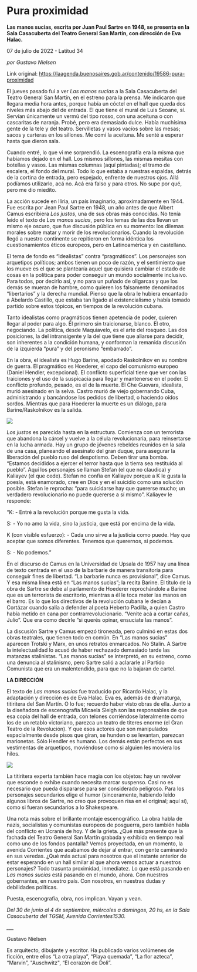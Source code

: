 # Pura proximidad

**Las manos sucias, escrita por Juan Paul Sartre en 1948, se presenta en la Sala Casacuberta del Teatro General San Martín, con dirección de Eva Halac.**

07 de julio de 2022 - Latitud 34

_por Gustavo Nielsen_

Link original: https://laagenda.buenosaires.gob.ar/contenido/19586-pura-proximidad



El jueves pasado fui a ver *Las manos sucias* a la Sala Casacuberta del Teatro General San Martín, en el estreno para la prensa. Me indicaron que llegara media hora antes, porque había un cóctel en el hall que queda dos niveles más abajo del de entrada. El que tiene el mural de Luis Seoane, sí. Servían únicamente un vermú del tipo rosso, con una aceituna o con cascaritas de naranja. Probé, pero era demasiado dulce. Había muchísima gente de la tele y del teatro. Servilletas y vasos vacíos sobre las mesas; sacos y carteras en los sillones. Me comí la aceituna. Me senté a esperar hasta que dieron sala.




Cuando entré, lo que vi me sorprendió. La escenografía era la misma que habíamos dejado en el hall. Los mismos sillones, las mismas mesitas con botellas y vasos. Las mismas columnas (aquí pintadas); el tramo de escalera, el fondo del mural. Todo lo que estaba a nuestras espaldas, detrás de la cortina de entrada, pero espejado, enfrente de nuestros ojos. Allá podíamos utilizarlo, acá no. Acá era falso y para otros. No supe por qué, pero me dio miedito.




La acción sucede en Iliria, un país imaginario, aproximadamente en 1944. Fue escrita por Jean Paul Sartre en 1948, un año antes de que Albert Camus escribiera *Los justos*, una de sus obras más conocidas. No tenía leído el texto de *Las manos sucias*, pero los temas de las dos llevan un mismo eje oscuro, que fue discusión pública en su momento: los dilemas morales sobre matar y morir de los revolucionarios. Cuando la revolución llegó a nuestro continente se repitieron en forma idéntica los cuestionamientos éticos europeos, pero en Latinoamérica y en castellano.




El tema de fondo es “idealistas” contra “pragmáticos”. Los personajes son arquetipos políticos; ambos tienen un poco de razón, y el sentimiento que los mueve es el que se plantearía aquel que quisiera cambiar el estado de cosas en la política para poder conseguir un mundo socialmente inclusivo. Para todos, por decirlo así, y no para un puñado de oligarcas y que los demás se mueran de hambre, como quieren los falsamente denominados “libertarios” y la derecha mundial. Pienso que la obra le hubiera encantado a Abelardo Castillo, que estaba tan ligado al existencialismo y había tomado partido sobre estos tópicos, en tiempos de la revolución cubana.




Tanto idealistas como pragmáticos tienen apetencia de poder, quieren llegar al poder para algo. El primero sin traicionarse, blanco. El otro, negociando. La política, desde Maquiavelo, es el arte del rosqueo. Las dos posiciones, la del intransigente y la del que tiene que aliarse para decidir, son inherentes a la condición humana, y conforman la remanida discusión de la izquierda “pura” y del peronismo “embarrado”.




En la obra, el idealista es Hugo Barine, apodado Raskolnikov en su nombre de guerra. El pragmático es Hoederer, el capo del comunismo europeo (Daniel Hendler, excepcional). El conflicto superficial tiene que ver con las traiciones y el uso de la suspicacia para llegar y mantenerse en el poder. El conflicto profundo, pesado, es el de la muerte. El Che Guevara, idealista, murió asesinado en la selva. Castro murió de viejo gobernando Cuba, administrando y bancándose los pedidos de libertad, o haciendo oídos sordos. Mientras que para Hoederer la muerte es un diálogo, para Barine/Raskolnikov es la salida.




![](https://cdn.feater.me/files/images/299335/b8f8793c-c3d5-4ad8-91c2-12adb9862e90.jpg)




*Los justos* es parecida hasta en la estructura. Comienza con un terrorista que abandona la cárcel y vuelve a la célula revolucionaria, para reinsertarse en la lucha armada. Hay un grupo de jóvenes rebeldes reunidos en la sala de una casa, planeando el asesinato del gran duque, para asegurar la liberación del pueblo ruso del despotismo. Deben tirar una bomba. “Estamos decididos a ejercer el terror hasta que la tierra sea restituida al pueblo”. Aquí los personajes se llaman Stefan (el que no claudica) y Kaliayev (el que cede). Stefan no confía en Kaliayev porque a K le gusta la poesía, está enamorado, cree en Dios y en el suicidio como una solución posible. Stefan le reprocha: “para suicidarse hay que quererse mucho; un verdadero revolucionario no puede quererse a sí mismo”. Kaliayev le responde:




“K: - Entré a la revolución porque me gusta la vida.




S: - Yo no amo la vida, sino la justicia, que está por encima de la vida.




K (con visible esfuerzo): - Cada uno sirve a la justicia como puede. Hay que aceptar que somos diferentes. Tenemos que querernos, si podemos.




S: - No podemos.”




En el discurso de Camus en la Universidad de Upsala de 1957 hay una línea de texto centrada en el uso de la barbarie de manera transitoria para conseguir fines de libertad. “La barbarie nunca es provisional”, dice Camus. Y esa misma línea está en “Las manos sucias”; la recita Barine. El título de la obra de Sartre se debe al parlamento de Hoederer reprochándole a Barine que es un terrorista de escritorio, mientras a él le toca meter las manos en el barro. Es lo que los directivos de la revolución cubana le decían a Cortázar cuando salía a defender al poeta Heberto Padilla, a quien Castro había metido en cana por contrarrevolucionario. “Venite acá a cortar cañas, Julio”. Que era como decirle “si querés opinar, ensuciate las manos”.




La discusión Sartre y Camus empezó tironeada, pero culminó en estas dos obras teatrales, que tienen todo en común. En “Las manos sucias” aparecen Trotski y Marx, en unos retratos enmarcados. No Stalin. A Sartre la intelectualidad lo acusó de haber rechazado demasiado tarde las matanzas stalinistas. “Las manos sucias” se interpretó, en su estreno, como una denuncia al stalinismo, pero Sartre salió a aclararle al Partido Comunista que era un malentendido, para que no la bajaran de cartel.




**LA DIRECCIÓN**




El texto de *Las manos sucias* fue traducido por Ricardo Halac, y la adaptación y dirección es de Eva Halac. Eva es, además de dramaturga, titiritera del San Martín. O lo fue; recuerdo haber visto obras de ella. Junto a la diseñadora de escenografía Micaela Sleigh son las responsables de que esa copia del hall de entrada, con telones corriéndose lateralmente como los de un retablo victoriano, parezca un teatro de títeres enorme (el Gran Teatro de la Revolución). Y que esos actores que son manipulados espacialmente desde pisos que giran, se hunden o se levantan, parezcan marionetas. Sólo Hendler es humano. Los demás están perfectos en sus vestimentas de arquetipos, moviéndose como si alguien les moviera los hilos.




![](https://cdn.feater.me/files/images/299337/2b57d30d-1fdc-424e-8c06-2bb2ba12f972.jpg)




La titiritera experta también hace magia con los objetos: hay un revólver que esconde o exhibe cuando necesita marcar suspenso. Casi no es necesario que pueda dispararse para ser considerado peligroso. Para los personajes secundarios elige el humor (sinceramente, habiendo leído algunos libros de Sartre, no creo que provoquen risa en el original; aquí sí), como si fueran secundarios a lo Shakespeare.




Una nota más sobre el brillante montaje escenográfico. La obra habla de nazis, socialistas y comunistas europeos de posguerra, pero también habla del conflicto en Ucrania de hoy. Y de la grieta. ¿Qué más presente que la fachada del Teatro General San Martín grabada y exhibida en tiempo real como uno de los fondos pantalla? Vemos proyectada, en un momento, la avenida Corrientes que acabamos de dejar al entrar, con gente caminando en sus veredas. ¿Qué más actual para nosotros que el instante anterior de estar esperando en un hall similar al que ahora vemos actuar a nuestros personajes? Todo trasunta proximidad, inmediatez. Lo que está pasando en *Las manos sucias* está pasando en el mundo, ahora. Con nuestros gobernantes, en nuestro país. Con nosotros, en nuestras dudas y debilidades políticas.




Puesta, escenografía, obra, nos implican. Vayan y vean.




*Del 30 de junio al 4 de septiembre, miércoles a domingos, 20 hs, en la Sala Casacuberta del TGSM, Avenida Corrientes1530.*




*\_\_\_*




Gustavo Nielsen




Es arquitecto, dibujante y escritor. Ha publicado varios volúmenes de ficción, entre ellos “La otra playa”, “Playa quemada”, “La flor azteca”, “Marvin”, "Auschwitz", “El corazón de Doli”.



